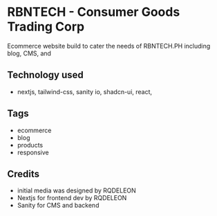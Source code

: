 # RBNTECH - Consumer Goods Trading Corp

Ecommerce website build to cater the needs of RBNTECH.PH 
including blog, CMS, and 

## Technology used 
- nextjs, tailwind-css, sanity io, shadcn-ui, react, 

## Tags
- ecommerce 
- blog
- products
- responsive

## Credits
- initial media was designed by RQDELEON
- Nextjs for frontend dev by RQDELEON
- Sanity for CMS and backend 

